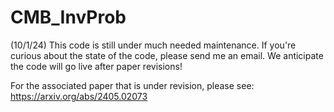 # CMB_InvProb

(10/1/24) This code is still under much needed maintenance. If you're curious about the state of the code, please send me an email. We anticipate the code will go live after paper revisions!

For the associated paper that is under revision, please see: https://arxiv.org/abs/2405.02073
